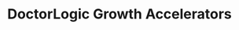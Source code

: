 ---
layout: components
title: DoctorLogic Growth Accelerators
description: "Our team of seasoned medical content writers blends their talents in medical and digital marketing to deliver custom SEO rich local content. We then use Content Multiplier to amplify the most relevant and engaging content pages for patients and search engines."
meta_image: "/img/meta/social-reputation.jpg"
page_class:
- class: growth-accelerators
- class: managed-chat
product: "growth accelerators"
permalink: "/products/growth-accelerators/managed-chat"
hs_form_id: "75c57a13-9090-4db1-acd0-be51d1a76f7e"
page_sections:
- component: hero-2
  component_css: hero-2
  class: managed-chat__hero
  headline: "Boost Your Conversion Rate"
  text: "Treat website visitors exactly like you would an office visit - with a helpful and professional concierge. Managed Chat can help to reduce your website bounce rate and increase your advertising ROI by engaging with more website visitors and turning them into leads."
  btn:
- component: item-grid
  class: managed-chat__item-grid--1
  component_css: item-grid
  headline: "How It Works"
  text: "Managed Chat is a small applet that sits on your website. Visitors to your site can use Chat to contact a team of trained agents, 24/7. Our staff is trained to answer questions and help the user contact a person in your office. Treat website visitors like you would office visitors - with a helpful and professional concierge."
  btn:
  per-row-count: 3
  items:
  - class: managed-chat__item--1
    img:
    - src: /img/products/growth-accelerators/24-7.jpg
      alt: DoctorLogic Managed Chat
    headline: "24/7"
    text: "Our network of agents are available to engage with your website visitors all day, every day."
  - class: managed-chat__item--2
    img:
    - src: /img/products/growth-accelerators/hipaa.jpg
      alt: DoctorLogic Managed Chat
    headline: "HIPAA Compliant"
    text: "Every chat is encrypted to protect patient privacy and ensure 100% compliance with the law."
  - class: managed-chat__item--3
    img:
    - src: /img/products/growth-accelerators/trained.jpg
      alt: DoctorLogic Managed Chat
    headline: "Industry Trained"
    text: "Each of our agents are trained exclusively to support medical providers."
- component: callout-headline
  component_css: callout-headline
  class: callout-headline__growth
  headline: "On average, Chat customers are seeing <span>40%</span> increase in leads!"
  source: "Google"
- component: feature-1
  component_css: feature
  class: managed-chat__feature--1
  headline: "Connect With More Patients"
  text: "<p>With Managed Chat, you will have access to conversations our team had with your website visitors. We’ll send each conversation to your practice and count it as a lead if:</p><ul><li>Prospect name is provided</li><li>Prospect is interested in a service your practice offers</li><li>Prospect is located in your area</li><li>Prospect is not currently a patient</li></ul><p>At the end of the month, you only pay for qualified leads.</p>"
  img: /img/products/growth-accelerators/patient-connect.jpg
  img_alignment: Right
- component: feature-1
  component_css: feature
  class: managed-chat__feature--2
  headline: "Never Miss a Conversion"
  text: "<p>DoctorLogic Chat also works beyond your website to better connect you to prospects:</p><ul><li>Google Business Listings: chat from search results</li><li>Call Connect: transfer live chats to your practice</li><li>Mobile SMS: real-time texting with agents</li></ul>"
  img: /img/products/growth-accelerators/more-conversion.jpg
  img_alignment: Left
- component: text-component
  component_css: text-component
  class: managed-chat__text-component
  headline:
  - headline: Add Managed Chat to Your Website
  text: "It’s easy. Contact us to get started with Managed Chat today."
  btn:
  - data-scroll: true
    btn-link: "#scroll-point"
    btn-label: Get Started
---